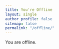 ```yaml
---
title: You're Offline
layout: single
author_profile: false
sitemap: false
permalink: "/offline/"
---
```


You are offline.
